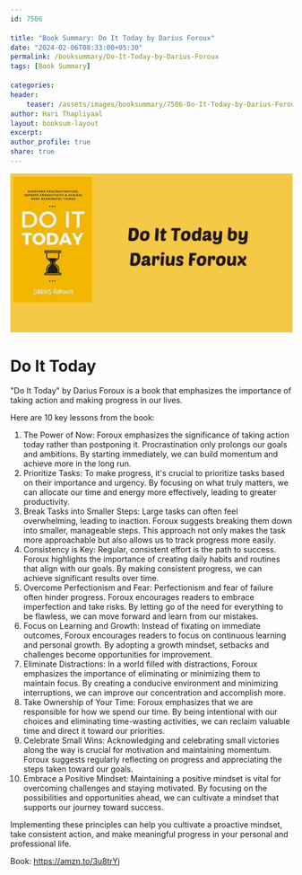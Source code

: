 ```yaml
---                            
id: 7506                            
                          
title: "Book Summary: Do It Today by Darius Foroux"                     
date: "2024-02-06T08:33:00+05:30"                            
permalink: /booksummary/Do-It-Today-by-Darius-Foroux                      
tags: [Book Summary]                     
                            
categories:                            
header:                            
    teaser: /assets/images/booksummary/7506-Do-It-Today-by-Darius-Foroux.jpg                         
author: Hari Thapliyaal                            
layout: booksum-layout                            
excerpt:                            
author_profile: true                            
share: true                            
---                            
```

                            
![Do It Today by Darius Foroux](/assets/images/booksummary/7506-Do-It-Today-by-Darius-Foroux.jpg)                                 
   
# Do It Today

"Do It Today" by Darius Foroux is a book that emphasizes the importance of taking action and making progress in our lives.

Here are 10 key lessons from the book:

1. The Power of Now: Foroux emphasizes the significance of taking action today rather than postponing it. Procrastination only prolongs our goals and ambitions. By starting immediately, we can build momentum and achieve more in the long run.
2. Prioritize Tasks: To make progress, it's crucial to prioritize tasks based on their importance and urgency. By focusing on what truly matters, we can allocate our time and energy more effectively, leading to greater productivity.
3. Break Tasks into Smaller Steps: Large tasks can often feel overwhelming, leading to inaction. Foroux suggests breaking them down into smaller, manageable steps. This approach not only makes the task more approachable but also allows us to track progress more easily.
4. Consistency is Key: Regular, consistent effort is the path to success. Foroux highlights the importance of creating daily habits and routines that align with our goals. By making consistent progress, we can achieve significant results over time.
5. Overcome Perfectionism and Fear: Perfectionism and fear of failure often hinder progress. Foroux encourages readers to embrace imperfection and take risks. By letting go of the need for everything to be flawless, we can move forward and learn from our mistakes.
6. Focus on Learning and Growth: Instead of fixating on immediate outcomes, Foroux encourages readers to focus on continuous learning and personal growth. By adopting a growth mindset, setbacks and challenges become opportunities for improvement.
7. Eliminate Distractions: In a world filled with distractions, Foroux emphasizes the importance of eliminating or minimizing them to maintain focus. By creating a conducive environment and minimizing interruptions, we can improve our concentration and accomplish more.
8. Take Ownership of Your Time: Foroux emphasizes that we are responsible for how we spend our time. By being intentional with our choices and eliminating time-wasting activities, we can reclaim valuable time and direct it toward our priorities.
9. Celebrate Small Wins: Acknowledging and celebrating small victories along the way is crucial for motivation and maintaining momentum. Foroux suggests regularly reflecting on progress and appreciating the steps taken toward our goals.
10. Embrace a Positive Mindset: Maintaining a positive mindset is vital for overcoming challenges and staying motivated. By focusing on the possibilities and opportunities ahead, we can cultivate a mindset that supports our journey toward success.

Implementing these principles can help you cultivate a proactive mindset, take consistent action, and make meaningful progress in your personal and professional life.

Book: https://amzn.to/3u8trYj